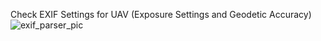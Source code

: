 Check EXIF Settings for UAV (Exposure Settings and Geodetic Accuracy)
![exif_parser_pic](https://github.com/user-attachments/assets/6f20b4ed-8e21-4053-9eb4-65526a03c2b3)
